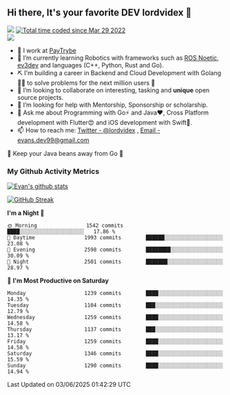## Hi there, It's your favorite DEV lordvidex 👋
<img src="https://komarev.com/ghpvc/?username=lordvidex&label=Views&color=blue&style=plastic" /> <a href="https://wakatime.com/@0e56db35-d16b-410a-acc0-4085055304bf"><img src="https://wakatime.com/badge/user/0e56db35-d16b-410a-acc0-4085055304bf.svg" alt="Total time coded since Mar 29 2022" /></a>  
![](https://github-profile-trophy.vercel.app/?username=lordvidex)
- 🔭 I work at [PayTrybe](https://www.paytrybe.com)
- 🌱 I’m currently learning Robotics with frameworks such as [ROS Noetic](ros.org), [ev3dev](www.ev3dev.org) and languages (C++, Python, Rust and Go).
- ⛏️ I'm building a career in Backend and Cloud Development with Golang 🧙🏼 to solve problems for the next million users 🤌
- 👯 I’m looking to collaborate on interesting, tasking and **unique** open source projects.
- 🤔 I’m looking for help with Mentorship, Sponsorship or scholarship.
- 💬 Ask me about Programming with Go⚡️ and Java❤️, Cross Platform development with Flutter😍 and iOS development with Swift🚀.
- 📫 How to reach me: [Twitter - @lordvidex](https://twitter.com/lordvidex) , [Email - evans.dev99@gmail.com](mailto:evans.dev99@gmail.com?body=Hello%20Evans,)
  
    
🎤 Keep your Java beans away from Go 🌚
  
  
### My Github Activity Metrics
<div>
<!-- <a href="https://github.com/lordvidex">
  <img src="https://github-readme-stats.vercel.app/api/top-langs/?username=lordvidex&theme=light" />
</a>    -->
<!-- [![Top Langs](https://github-readme-stats.vercel.app/api/top-langs/?username=lordvidex)](https://github.com/lordvidex/)  -->
<a href="https://github.com/lordvidex">
 <img src="https://github-readme-stats.vercel.app/api?username=lordvidex&show_icons=true&theme=light&line_height=27" alt="Evan's github stats"/>
</a>
</div>

[![GitHub Streak](https://github-readme-streak-stats.herokuapp.com?user=lordvidex&theme=github-dark&hide_border=true)](https://git.io/streak-stats)

<!--
  <a href="https://github.com/iampawan/FlutterExampleApps">
    <img align="center" src="https://github-readme-stats.vercel.app/api/pin/?username=iampawan&repo=FlutterExampleApps&theme=light" />

  </a>
  <a href="https://github.com/iampawan/VelocityX">
   <img align="center" src="https://github-readme-stats.vercel.app/api/pin/?username=iampawan&repo=VelocityX&theme=light" />
  </a>
-->
<!--START_SECTION:waka-->
**I'm a Night 🦉** 

```text
🌞 Morning                1542 commits        ████░░░░░░░░░░░░░░░░░░░░░   17.86 % 
🌆 Daytime                1993 commits        ██████░░░░░░░░░░░░░░░░░░░   23.08 % 
🌃 Evening                2598 commits        ████████░░░░░░░░░░░░░░░░░   30.09 % 
🌙 Night                  2501 commits        ███████░░░░░░░░░░░░░░░░░░   28.97 % 
```
📅 **I'm Most Productive on Saturday** 

```text
Monday                   1239 commits        ████░░░░░░░░░░░░░░░░░░░░░   14.35 % 
Tuesday                  1104 commits        ███░░░░░░░░░░░░░░░░░░░░░░   12.79 % 
Wednesday                1259 commits        ████░░░░░░░░░░░░░░░░░░░░░   14.58 % 
Thursday                 1137 commits        ███░░░░░░░░░░░░░░░░░░░░░░   13.17 % 
Friday                   1259 commits        ████░░░░░░░░░░░░░░░░░░░░░   14.58 % 
Saturday                 1346 commits        ████░░░░░░░░░░░░░░░░░░░░░   15.59 % 
Sunday                   1290 commits        ████░░░░░░░░░░░░░░░░░░░░░   14.94 % 
```



 Last Updated on 03/06/2025 01:42:29 UTC
<!--END_SECTION:waka-->
